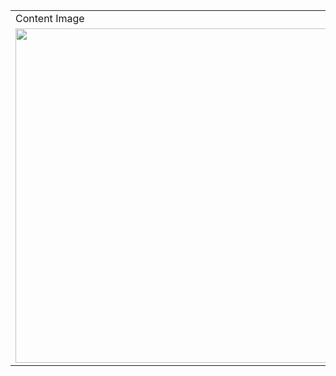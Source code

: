 <table>
  <tr>
    <td>Content Image</td>
     <td>Stylized Image</td>
  </tr>
  <tr>
    <td><img src="https://github.com/emreyesilyurt/neural_style_transfer/blob/master/content.jpg?raw=true" width=535 ></td>
    <td><img src="https://github.com/emreyesilyurt/neural_style_transfer/blob/master/stylized-image.png?raw=true" width=535 ></td>
  </tr>
 </table>

